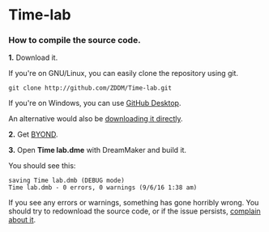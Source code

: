 <h1> Time-lab </h1>

<h3> How to compile the source code. </h3>

<b>1.</b> Download it.

If you're on GNU/Linux, you can easily clone the repository using git.

```
git clone http://github.com/ZDDM/Time-lab.git
```

If you're on Windows, you can use [GitHub Desktop](https://desktop.github.com/).

An alternative would also be [downloading it directly](https://github.com/ZDDM/Time-lab/archive/master.zip).

<b>2.</b> Get [BYOND](http://www.byond.com/download/).

<b>3.</b> Open **Time lab.dme** with DreamMaker and build it.

You should see this:

```
saving Time lab.dmb (DEBUG mode)
Time lab.dmb - 0 errors, 0 warnings (9/6/16 1:38 am)
```
If you see any errors or warnings, something has gone horribly wrong.
You should try to redownload the source code, or if the issue persists, [complain about it](https://github.com/ZDDM/Time-lab/issues/new).
